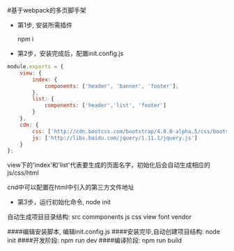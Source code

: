 #基于webpack的多页脚手架
+ 第1步, 安装所需插件  

     npm i  

+ 第2步，安装完成后，配置init.config.js

```javascript
module.exports = {
	view: {
	    index: {
	        components: ['header', 'banner', 'footer'],
	    },
	    list: {
	        components: ['header','list', 'footer']
	    }		
	},
	cdn: {
		css: ['http://cdn.bootcss.com/bootstrap/4.0.0-alpha.5/css/bootstrap.css'],
		js: ['http://libs.baidu.com/jquery/1.11.1/jquery.js']
	}
};
```


view下的'index'和'list'代表要生成的页面名字，初始化后会自动生成相应的js/css/html  

cnd中可以配置在html中引入的第三方文件地址

+ 第3步，运行初始化命令, node init  

自动生成项目目录结构:
	src
	  commponents
	  js
	  css
	  view
	  font
	  vendor








####编辑安装脚本, 编辑init.config.js
####安装完毕,自动创建项目结构: node init
####开发阶段: npm run dev
####编译阶段: npm run build

